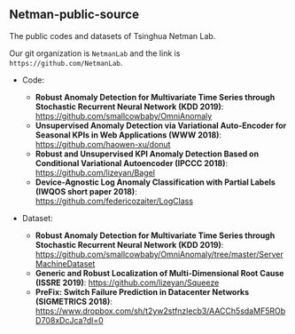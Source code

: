 Netman-public-source
--------

The public codes and datasets of Tsinghua Netman Lab.

Our git organization is `NetmanLab` and the link is `https://github.com/NetmanLab`.

* Code:
   - **Robust Anomaly Detection for Multivariate Time Series through Stochastic Recurrent Neural Network (KDD 2019)**: https://github.com/smallcowbaby/OmniAnomaly
   - **Unsupervised Anomaly Detection via Variational Auto-Encoder for Seasonal KPIs in Web Applications (WWW 2018)**: https://github.com/haowen-xu/donut
   - **Robust and Unsupervised KPI Anomaly Detection Based on Conditional Variational Autoencoder (IPCCC 2018)**: https://github.com/lizeyan/Bagel
   - **Device-Agnostic Log Anomaly Classification with Partial Labels (IWQOS short paper 2018)**: https://github.com/federicozaiter/LogClass

* Dataset:
   - **Robust Anomaly Detection for Multivariate Time Series through Stochastic Recurrent Neural Network (KDD 2019)**: https://github.com/smallcowbaby/OmniAnomaly/tree/master/ServerMachineDataset
   - **Generic and Robust Localization of Multi-Dimensional Root Cause (ISSRE 2019)**: https://github.com/lizeyan/Squeeze
   - **PreFix: Switch Failure Prediction in Datacenter Networks (SIGMETRICS 2018)**: https://www.dropbox.com/sh/t2yw2stfnzlecb3/AACCh5sdaMF5RObD708xDcJca?dl=0 